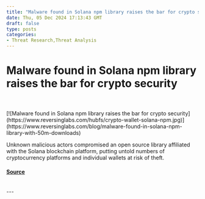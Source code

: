 ```yaml
---
title: "Malware found in Solana npm library raises the bar for crypto security"
date: Thu, 05 Dec 2024 17:13:43 GMT
draft: false
type: posts
categories: 
- Threat Research,Threat Analysis
---
```

# Malware found in Solana npm library raises the bar for crypto security

<br/>

<br/>
[![Malware found in Solana npm library raises the bar for crypto security](https://www.reversinglabs.com/hubfs/crypto-wallet-solana-npm.jpg)](https://www.reversinglabs.com/blog/malware-found-in-solana-npm-library-with-50m-downloads)

Unknown malicious actors compromised an open source library affiliated with the Solana blockchain platform, putting untold numbers of cryptocurrency platforms and individual wallets at risk of theft.

#### [Source](https://www.reversinglabs.com/blog/malware-found-in-solana-npm-library-with-50m-downloads)

<br/>
---
